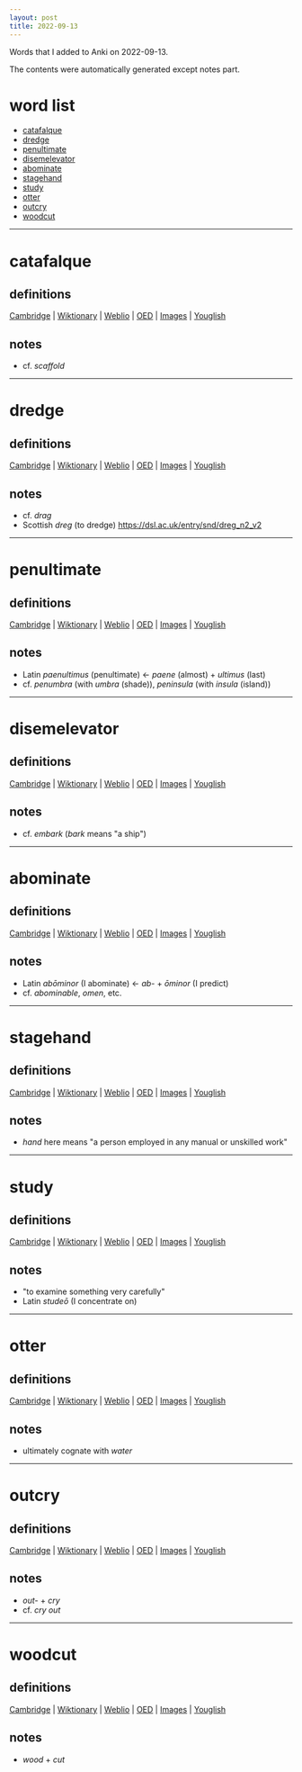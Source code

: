 ```yaml
---
layout: post
title: 2022-09-13
---
```


Words that I added to Anki on 2022-09-13.

The contents were automatically generated except notes part.
# word list
- [catafalque](#catafalque)
- [dredge](#dredge)
- [penultimate](#penultimate)
- [disemelevator](#disemelevator)
- [abominate](#abominate)
- [stagehand](#stagehand)
- [study](#study)
- [otter](#otter)
- [outcry](#outcry)
- [woodcut](#woodcut)

---

# catafalque
## definitions
[Cambridge](https://dictionary.cambridge.org/us/dictionary/english/catafalque)
|
[Wiktionary](https://en.wiktionary.org/wiki/catafalque#English)
|
[Weblio](https://ejje.weblio.jp/content_find?query=catafalque&searchType=exact)
|
[OED](https://www.oed.com/search?q=catafalque)
|
[Images](https://www.google.com/search?tbm=isch&q=catafalque)
|
[Youglish](https://youglish.com/pronounce/catafalque/english/us)

## notes
- cf. *scaffold* 

---

# dredge
## definitions
[Cambridge](https://dictionary.cambridge.org/us/dictionary/english/dredge)
|
[Wiktionary](https://en.wiktionary.org/wiki/dredge#English)
|
[Weblio](https://ejje.weblio.jp/content_find?query=dredge&searchType=exact)
|
[OED](https://www.oed.com/search?q=dredge)
|
[Images](https://www.google.com/search?tbm=isch&q=dredge)
|
[Youglish](https://youglish.com/pronounce/dredge/english/us)

## notes
- cf. *drag*
- Scottish *dreg* (to dredge) <https://dsl.ac.uk/entry/snd/dreg_n2_v2>

---

# penultimate
## definitions
[Cambridge](https://dictionary.cambridge.org/us/dictionary/english/penultimate)
|
[Wiktionary](https://en.wiktionary.org/wiki/penultimate#English)
|
[Weblio](https://ejje.weblio.jp/content_find?query=penultimate&searchType=exact)
|
[OED](https://www.oed.com/search?q=penultimate)
|
[Images](https://www.google.com/search?tbm=isch&q=penultimate)
|
[Youglish](https://youglish.com/pronounce/penultimate/english/us)

## notes
- Latin *paenultimus* (penultimate) &lt;- *paene* (almost) + *ultimus* (last)
- cf. *penumbra* (with *umbra* (shade)), *peninsula* (with *insula* (island))

---

# disemelevator
## definitions
[Cambridge](https://dictionary.cambridge.org/us/dictionary/english/disemelevator)
|
[Wiktionary](https://en.wiktionary.org/wiki/disemelevator#English)
|
[Weblio](https://ejje.weblio.jp/content_find?query=disemelevator&searchType=exact)
|
[OED](https://www.oed.com/search?q=disemelevator)
|
[Images](https://www.google.com/search?tbm=isch&q=disemelevator)
|
[Youglish](https://youglish.com/pronounce/disemelevator/english/us)

## notes
- cf. *embark* (*bark* means "a ship")

---

# abominate
## definitions
[Cambridge](https://dictionary.cambridge.org/us/dictionary/english/abominate)
|
[Wiktionary](https://en.wiktionary.org/wiki/abominate#English)
|
[Weblio](https://ejje.weblio.jp/content_find?query=abominate&searchType=exact)
|
[OED](https://www.oed.com/search?q=abominate)
|
[Images](https://www.google.com/search?tbm=isch&q=abominate)
|
[Youglish](https://youglish.com/pronounce/abominate/english/us)

## notes
- Latin *abōminor* (I abominate) &lt;- *ab-* + *ōminor* (I predict)
- cf. *abominable*, *omen*, etc.

---

# stagehand
## definitions
[Cambridge](https://dictionary.cambridge.org/us/dictionary/english/stagehand)
|
[Wiktionary](https://en.wiktionary.org/wiki/stagehand#English)
|
[Weblio](https://ejje.weblio.jp/content_find?query=stagehand&searchType=exact)
|
[OED](https://www.oed.com/search?q=stagehand)
|
[Images](https://www.google.com/search?tbm=isch&q=stagehand)
|
[Youglish](https://youglish.com/pronounce/stagehand/english/us)

## notes
- *hand* here means "a person employed in any manual or unskilled work"

---

# study
## definitions
[Cambridge](https://dictionary.cambridge.org/us/dictionary/english/study)
|
[Wiktionary](https://en.wiktionary.org/wiki/study#English)
|
[Weblio](https://ejje.weblio.jp/content_find?query=study&searchType=exact)
|
[OED](https://www.oed.com/search?q=study)
|
[Images](https://www.google.com/search?tbm=isch&q=study)
|
[Youglish](https://youglish.com/pronounce/study/english/us)

## notes
- "to examine something very carefully"
- Latin *studeō* (I concentrate on)

---

# otter
## definitions
[Cambridge](https://dictionary.cambridge.org/us/dictionary/english/otter)
|
[Wiktionary](https://en.wiktionary.org/wiki/otter#English)
|
[Weblio](https://ejje.weblio.jp/content_find?query=otter&searchType=exact)
|
[OED](https://www.oed.com/search?q=otter)
|
[Images](https://www.google.com/search?tbm=isch&q=otter)
|
[Youglish](https://youglish.com/pronounce/otter/english/us)

## notes
- ultimately cognate with *water*

---

# outcry
## definitions
[Cambridge](https://dictionary.cambridge.org/us/dictionary/english/outcry)
|
[Wiktionary](https://en.wiktionary.org/wiki/outcry#English)
|
[Weblio](https://ejje.weblio.jp/content_find?query=outcry&searchType=exact)
|
[OED](https://www.oed.com/search?q=outcry)
|
[Images](https://www.google.com/search?tbm=isch&q=outcry)
|
[Youglish](https://youglish.com/pronounce/outcry/english/us)

## notes
- *out-* + *cry*
- cf. *cry out*

---

# woodcut
## definitions
[Cambridge](https://dictionary.cambridge.org/us/dictionary/english/woodcut)
|
[Wiktionary](https://en.wiktionary.org/wiki/woodcut#English)
|
[Weblio](https://ejje.weblio.jp/content_find?query=woodcut&searchType=exact)
|
[OED](https://www.oed.com/search?q=woodcut)
|
[Images](https://www.google.com/search?tbm=isch&q=woodcut)
|
[Youglish](https://youglish.com/pronounce/woodcut/english/us)

## notes
- *wood* + *cut*

